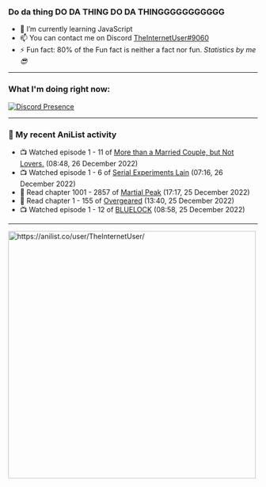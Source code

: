 ### Do da thing DO DA THING DO DA THINGGGGGGGGGGG

- 🌱 I’m currently learning JavaScript
- 📫 You can contact me on Discord [TheInternetUser#9060](https://discord.com/users/534117072796385300)
- ⚡ Fun fact: 80% of the Fun fact is neither a fact nor fun. _Statistics by me 😎_
<hr>
 
### What I'm doing right now:
[![Discord Presence](https://lanyard.cnrad.dev/api/534117072796385300)](https://discord.com/users/534117072796385300)
<hr>
  
### 🌸 My recent AniList activity

<!-- ANILIST_ACTIVITY:start -->

-   📺 Watched episode 1 - 11 of [More than a Married Couple, but Not Lovers.](https://anilist.co/anime/141949) (08:48, 26 December 2022)
-   📺 Watched episode 1 - 6 of [Serial Experiments Lain](https://anilist.co/anime/339) (07:16, 26 December 2022)
-   📖 Read chapter 1001 - 2857 of [Martial Peak](https://anilist.co/manga/104494) (17:17, 25 December 2022)
-   📖 Read chapter 1 - 155 of [Overgeared](https://anilist.co/manga/117460) (13:40, 25 December 2022)
-   📺 Watched episode 1 - 12 of [BLUELOCK](https://anilist.co/anime/137822) (08:58, 25 December 2022)

<!-- ANILIST_ACTIVITY:end -->
<hr>

<img width="500" alt="https://anilist.co/user/TheInternetUser/" src="https://img.anili.st/User/929966"/>
